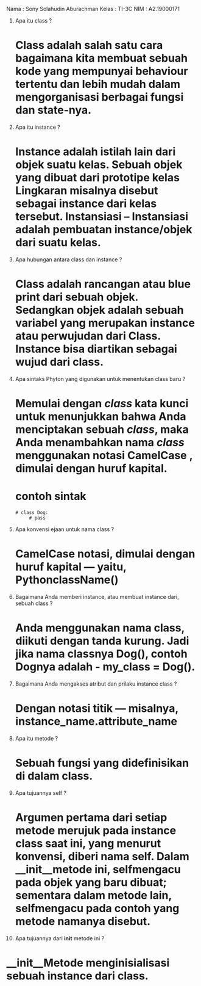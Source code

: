 Nama  : Sony Solahudin Aburachman
Kelas : TI-3C
NIM   : A2.19000171

1. Apa itu class ?
   # Class adalah salah satu cara bagaimana kita membuat sebuah kode yang mempunyai behaviour tertentu dan lebih mudah dalam mengorganisasi berbagai fungsi dan state-nya.
2. Apa itu instance ?
   # Instance adalah istilah lain dari objek suatu kelas. Sebuah objek yang dibuat dari prototipe kelas Lingkaran misalnya disebut sebagai instance dari kelas tersebut. Instansiasi – Instansiasi adalah pembuatan instance/objek dari suatu kelas.
3. Apa hubungan antara class dan instance ?
   # Class adalah rancangan atau blue print dari sebuah objek. Sedangkan objek adalah sebuah variabel yang merupakan instance atau perwujudan dari Class. Instance bisa diartikan sebagai wujud dari class.
4. Apa sintaks Phyton yang digunakan untuk menentukan class baru ?
   # Memulai dengan _class_ kata kunci untuk menunjukkan bahwa Anda menciptakan sebuah _class_, maka Anda menambahkan nama _class_ menggunakan notasi CamelCase , dimulai dengan huruf kapital.
    # contoh sintak
       # class Dog: 
            # pass
5. Apa konvensi ejaan untuk nama class ?
   # CamelCase notasi, dimulai dengan huruf kapital — yaitu, PythonclassName()
6. Bagaimana Anda memberi instance, atau membuat instance dari, sebuah class ?
   # Anda menggunakan nama class, diikuti dengan tanda kurung. Jadi jika nama classnya Dog(), contoh Dognya adalah - my_class = Dog().
7. Bagaimana Anda mengakses atribut dan prilaku instance class ?
   # Dengan notasi titik — misalnya, instance_name.attribute_name
8. Apa itu metode ?
   # Sebuah fungsi yang didefinisikan di dalam class.
9. Apa tujuannya self ?
   # Argumen pertama dari setiap metode merujuk pada instance class saat ini, yang menurut konvensi, diberi nama self. Dalam __init__metode ini, selfmengacu pada objek yang baru dibuat; sementara dalam metode lain, selfmengacu pada contoh yang metode namanya disebut. 
10. Apa tujuannya dari __init__ metode ini ?
   # __init__Metode menginisialisasi sebuah instance dari class.